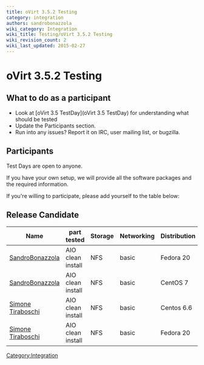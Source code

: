 ```yaml
---
title: oVirt 3.5.2 Testing
category: integration
authors: sandrobonazzola
wiki_category: Integration
wiki_title: Testing/oVirt 3.5.2 Testing
wiki_revision_count: 2
wiki_last_updated: 2015-02-27
---
```


# oVirt 3.5.2 Testing

## What to do as a participant

*   Look at [oVirt 3.5 TestDay](oVirt 3.5 TestDay) for understanding what should be tested
*   Update the Participants section.
*   Run into any issues? Report it on IRC, user mailing list, or bugzilla.

## Participants

Test Days are open to anyone.

If you have your own setup, we will provide all the software packages and the required information.

If you're willing to participate, please add yourself to the table below:

## Release Candidate

| Name                                               | part tested       | Storage | Networking | Distribution | Bugs |
|----------------------------------------------------|-------------------|---------|------------|--------------|------|
| [SandroBonazzola](User:SandroBonazzola) | AIO clean install | NFS     | basic      | Fedora 20    |      |
| [SandroBonazzola](User:SandroBonazzola) | AIO clean install | NFS     | basic      | CentOS 7     |      |
| [Simone Tiraboschi](User:Stirabos)      | AIO clean install | NFS     | basic      | Centos 6.6   |      |
| [Simone Tiraboschi](User:Stirabos)      | AIO clean install | NFS     | basic      | Fedora 20    |      |

<Category:Integration>
